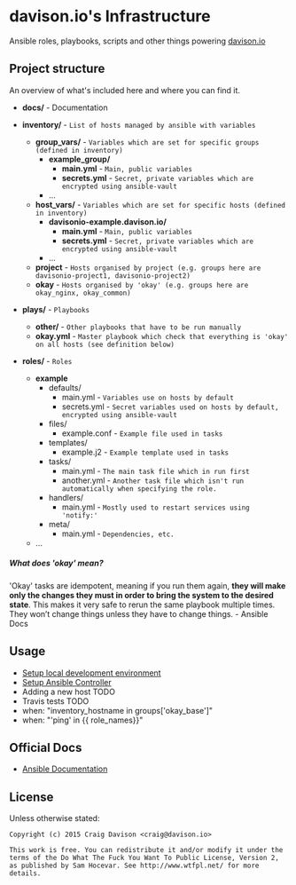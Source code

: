 # davison.io's Infrastructure

Ansible roles, playbooks, scripts and other things powering [davison.io](http://davison.io)

## Project structure

An overview of what's included here and where you can find it.

- **docs/** - Documentation


- **inventory/** - `List of hosts managed by ansible with variables`
  - **group_vars/** - `Variables which are set for specific groups (defined in inventory)`
    - **example_group/**
      - **main.yml** - `Main, public variables`
      - **secrets.yml** - `Secret, private variables which are encrypted using ansible-vault`
    - ...
  - **host_vars/** - `Variables which are set for specific hosts (defined in inventory)`
    - **davisonio-example.davison.io/**
      - **main.yml** - `Main, public variables`
      - **secrets.yml** - `Secret, private variables which are encrypted using ansible-vault`
    - ...
  - **project** - `Hosts organised by project (e.g. groups here are davisonio-project1, davisonio-project2)`
  - **okay** - `Hosts organised by 'okay' (e.g. groups here are okay_nginx, okay_common)`
- **plays/** - `Playbooks`
  - **other/** - `Other playbooks that have to be run manually`
  - **okay.yml** - `Master playbook which check that everything is 'okay' on all hosts (see definition below)`
- **roles/** - `Roles`
  - **example**
    - defaults/
      - main.yml - `Variables use on hosts by default`
      - secrets.yml - `Secret variables used on hosts by default, encrypted using ansible-vault`
    - files/
      - example.conf - `Example file used in tasks`
    - templates/
      - example.j2 - `Example template used in tasks`
    - tasks/
      - main.yml - `The main task file which in run first`
      - another.yml - `Another task file which isn't run automatically when specifying the role.`
    - handlers/
      - main.yml - `Mostly used to restart services using 'notify:'`
    - meta/
      - main.yml - `Dependencies, etc.`
  - ...

##### What does 'okay' mean?

'Okay' tasks are idempotent, meaning if you run them again, **they will make only the changes they must in order to bring the system to the desired state**. This makes it very safe to rerun the same playbook multiple times. They won’t change things unless they have to change things. - Ansible Docs

## Usage

- [Setup local development environment](https://github.com/davisonio/infrastructure/blob/master/docs/setup-local-dev-env.md)
- [Setup Ansible Controller](https://github.com/davisonio/infrastructure/blob/master/docs/setup-controller.md)
- Adding a new host TODO
- Travis tests TODO
- when: "inventory_hostname in groups['okay_base']"
- when: "'ping' in {{ role_names}}"

## Official Docs

- [Ansible Documentation](https://docs.ansible.com/ansible/index.html)

## License

Unless otherwise stated:
```
Copyright (c) 2015 Craig Davison <craig@davison.io>

This work is free. You can redistribute it and/or modify it under the
terms of the Do What The Fuck You Want To Public License, Version 2,
as published by Sam Hocevar. See http://www.wtfpl.net/ for more details.
```
